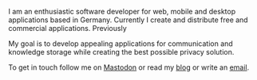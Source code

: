 I am an enthusiastic software developer for web, mobile and desktop applications based in Germany. Currently I create and distribute free and commercial applications. Previously  

My goal is to develop appealing applications for communication and knowledge storage while creating the best possible privacy solution.  
  
To get in touch follow me on <a rel="nofollow me" class="Link--primary" href="https://mastodon.social/@holtwick">Mastodon</a> or read my [blog](https://holtwick.de/blog/) or write an [email](mailto:support@holtwick.de).

